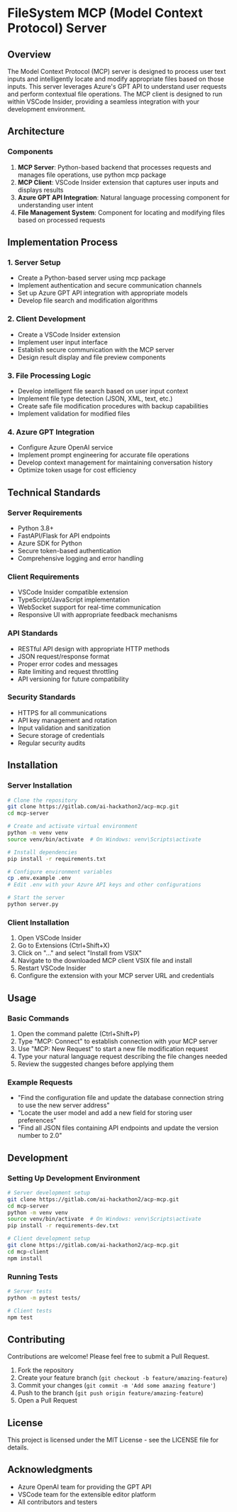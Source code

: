 # FileSystem MCP (Model Context Protocol) Server

## Overview
The Model Context Protocol (MCP) server is designed to process user text inputs and intelligently locate and modify appropriate files based on those inputs. This server leverages Azure's GPT API to understand user requests and perform contextual file operations. The MCP client is designed to run within VSCode Insider, providing a seamless integration with your development environment.

## Architecture

### Components
1. **MCP Server**: Python-based backend that processes requests and manages file operations, use python mcp package
2. **MCP Client**: VSCode Insider extension that captures user inputs and displays results
3. **Azure GPT API Integration**: Natural language processing component for understanding user intent
4. **File Management System**: Component for locating and modifying files based on processed requests

## Implementation Process

### 1. Server Setup
- Create a Python-based server using mcp package
- Implement authentication and secure communication channels
- Set up Azure GPT API integration with appropriate models
- Develop file search and modification algorithms

### 2. Client Development
- Create a VSCode Insider extension
- Implement user input interface
- Establish secure communication with the MCP server
- Design result display and file preview components

### 3. File Processing Logic
- Develop intelligent file search based on user input context
- Implement file type detection (JSON, XML, text, etc.)
- Create safe file modification procedures with backup capabilities
- Implement validation for modified files

### 4. Azure GPT Integration
- Configure Azure OpenAI service
- Implement prompt engineering for accurate file operations
- Develop context management for maintaining conversation history
- Optimize token usage for cost efficiency

## Technical Standards

### Server Requirements
- Python 3.8+
- FastAPI/Flask for API endpoints
- Azure SDK for Python
- Secure token-based authentication
- Comprehensive logging and error handling

### Client Requirements
- VSCode Insider compatible extension
- TypeScript/JavaScript implementation
- WebSocket support for real-time communication
- Responsive UI with appropriate feedback mechanisms

### API Standards
- RESTful API design with appropriate HTTP methods
- JSON request/response format
- Proper error codes and messages
- Rate limiting and request throttling
- API versioning for future compatibility

### Security Standards
- HTTPS for all communications
- API key management and rotation
- Input validation and sanitization
- Secure storage of credentials
- Regular security audits

## Installation

### Server Installation
```bash
# Clone the repository
git clone https://gitlab.com/ai-hackathon2/acp-mcp.git
cd mcp-server

# Create and activate virtual environment
python -m venv venv
source venv/bin/activate  # On Windows: venv\Scripts\activate

# Install dependencies
pip install -r requirements.txt

# Configure environment variables
cp .env.example .env
# Edit .env with your Azure API keys and other configurations

# Start the server
python server.py
```

### Client Installation
1. Open VSCode Insider
2. Go to Extensions (Ctrl+Shift+X)
3. Click on "..." and select "Install from VSIX"
4. Navigate to the downloaded MCP client VSIX file and install
5. Restart VSCode Insider
6. Configure the extension with your MCP server URL and credentials

## Usage

### Basic Commands
1. Open the command palette (Ctrl+Shift+P)
2. Type "MCP: Connect" to establish connection with your MCP server
3. Use "MCP: New Request" to start a new file modification request
4. Type your natural language request describing the file changes needed
5. Review the suggested changes before applying them

### Example Requests
- "Find the configuration file and update the database connection string to use the new server address"
- "Locate the user model and add a new field for storing user preferences"
- "Find all JSON files containing API endpoints and update the version number to 2.0"

## Development

### Setting Up Development Environment
```bash
# Server development setup
git clone https://gitlab.com/ai-hackathon2/acp-mcp.git
cd mcp-server
python -m venv venv
source venv/bin/activate  # On Windows: venv\Scripts\activate
pip install -r requirements-dev.txt

# Client development setup
git clone https://gitlab.com/ai-hackathon2/acp-mcp.git
cd mcp-client
npm install
```

### Running Tests
```bash
# Server tests
python -m pytest tests/

# Client tests
npm test
```

## Contributing
Contributions are welcome! Please feel free to submit a Pull Request.

1. Fork the repository
2. Create your feature branch (`git checkout -b feature/amazing-feature`)
3. Commit your changes (`git commit -m 'Add some amazing feature'`)
4. Push to the branch (`git push origin feature/amazing-feature`)
5. Open a Pull Request

## License
This project is licensed under the MIT License - see the LICENSE file for details.

## Acknowledgments
- Azure OpenAI team for providing the GPT API
- VSCode team for the extensible editor platform
- All contributors and testers
